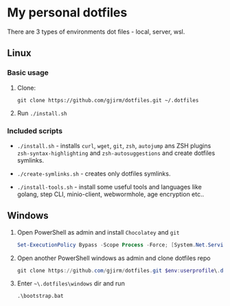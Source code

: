 # My personal dotfiles

There are 3 types of environments dot files - local, server, wsl.

## Linux

### Basic usage

1. Clone:

    ```shell
    git clone https://github.com/gjirm/dotfiles.git ~/.dotfiles
    ```

2. Run ``./install.sh``

### Included scripts

* ``./install.sh`` - installs ``curl``, ``wget``, ``git``, ``zsh``, ``autojump`` ans ZSH plugins ``zsh-syntax-highlighting`` and ``zsh-autosuggestions`` and create dotfiles symlinks.

* ``./create-symlinks.sh`` - creates only dotfiles symlinks.

* ``./install-tools.sh`` - install some useful tools and languages like golang, step CLI, minio-client, webwormhole, age encryption etc..

## Windows

1. Open PowerShell as admin and install ``Chocolatey`` and ``git``

    ```powershell
    Set-ExecutionPolicy Bypass -Scope Process -Force; [System.Net.ServicePointManager]::SecurityProtocol = [System.Net.ServicePointManager]::SecurityProtocol -bor 3072; iex ((New-Object System.Net.WebClient).DownloadString('https://chocolatey.org/install.ps1')); choco install git -y
    ```

2. Open another PowerShell windows as admin and clone dotfiles repo

    ```powershell
    git clone https://github.com/gjirm/dotfiles.git $env:userprofile\.dotfiles
    ```

3. Enter `~\.dotfiles\windows` dir and run

    ```shell
    .\bootstrap.bat
    ```
